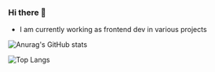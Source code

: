 ### Hi there 👋
- I am currently working as frontend dev in various projects

![Anurag's GitHub stats](https://github-readme-stats.vercel.app/api?username=Unknown-bot-sus&show_icons=true&count_private=true&theme=tokyonight)

![Top Langs](https://github-readme-stats.vercel.app/api/top-langs/?username=Unknown-bot-sus&langs_count=10&layout=compact)
